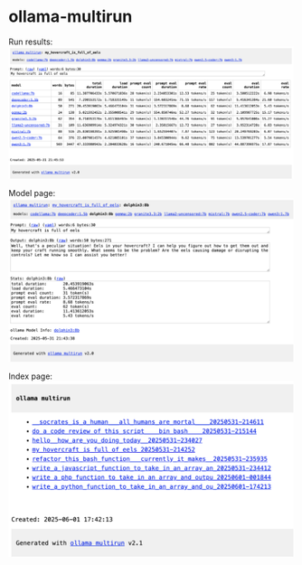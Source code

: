 # ollama-multirun

Run results:
![Screenshot of the run page](run.page.png)

Model page:
![Screenshot of the index page](model.page.png)

Index page:
![Screenshot of the index page](main.index.png)
